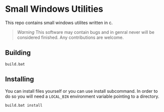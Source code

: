 # Small Windows Utilities

This repo contains small windows utilites written in c.

> *Warning* This software may contain bugs and in genral never will be considered finished.
> Any contributions are welcome.

## Building

```batch
build.bat
```

## Installing

You can install files yourself or you can use install subcommand. In order to do so you will need a `LOCAL_BIN` environment variable pointing to a directory.

```sh
build.bat install
```

